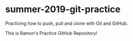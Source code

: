 # summer-2019-git-practice
Practicing how to push, pull and clone with Git and GitHub.

This is Ramon's Practice GitHub Repository!

